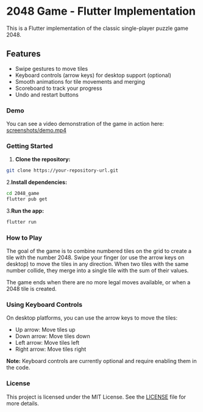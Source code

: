 # 2048 Game - Flutter Implementation

This is a Flutter implementation of the classic single-player puzzle game 2048.

## Features

* Swipe gestures to move tiles
* Keyboard controls (arrow keys) for desktop support (optional)
* Smooth animations for tile movements and merging
* Scoreboard to track your progress
* Undo and restart buttons

### Demo

You can see a video demonstration of the game in action here: [screenshots/demo.mp4](screenshots/demo.mp4)

### Getting Started

1. **Clone the repository:**

```bash
git clone https://your-repository-url.git
```

2.**Install dependencies:**

```bash
cd 2048_game
flutter pub get
```

3.**Run the app:**

```bash
flutter run
```

### How to Play

The goal of the game is to combine numbered tiles on the grid to create a tile with the number 2048. Swipe your finger (or use the arrow keys on desktop) to move the tiles in any direction. When two tiles with the same number collide, they merge into a single tile with the sum of their values.

The game ends when there are no more legal moves available, or when a 2048 tile is created.

### Using Keyboard Controls

On desktop platforms, you can use the arrow keys to move the tiles:

* Up arrow: Move tiles up
* Down arrow: Move tiles down
* Left arrow: Move tiles left
* Right arrow: Move tiles right

**Note:** Keyboard controls are currently optional and require enabling them in the code.

### License

This project is licensed under the MIT License. See the [LICENSE](LICENSE) file for more details.
